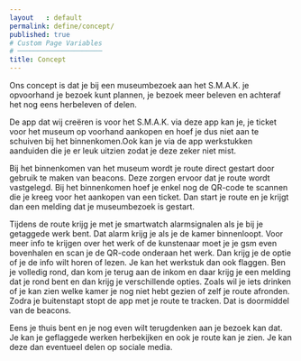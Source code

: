 ```yaml
---
layout   : default
permalink: define/concept/
published: true
# Custom Page Variables
# ─────────────────────
title: Concept
---
```


<div class=" tekstblock float-left text-left col-8 ruimte_tekst">
<p>Ons concept is dat je bij een museumbezoek aan het S.M.A.K. je opvoorhand je bezoek kunt plannen, je bezoek meer beleven en achteraf het nog eens herbeleven of delen.

De app dat wij creëren is voor het S.M.A.K. via deze app kan je, je ticket voor het museum op voorhand aankopen en hoef je dus niet aan te schuiven bij het binnenkomen.Ook kan je via de app werkstukken aanduiden die je er leuk uitzien zodat je deze zeker niet mist.</p>
</div>

<div class=" tekstblock float-right text-right col-8 ruimte_tekst">
<p>Bij het binnenkomen van het museum wordt je route direct gestart door gebruik te maken van beacons. Deze zorgen ervoor dat je route wordt vastgelegd. Bij het binnenkomen hoef je enkel nog de QR-code te scannen die je kreeg voor het aankopen van een ticket. Dan start je route en je krijgt dan een melding dat je museumbezoek is gestart.</p>
</div>

<div class=" tekstblock float-left text-left col-8 ruimte_tekst">
<p>
Tijdens de route krijg je met je smartwatch alarmsignalen als je bij je getaggede werk bent. Dat alarm krijg je als je de kamer binnenloopt. Voor meer info te krijgen over het werk of de kunstenaar moet je je gsm even bovenhalen en scan je de QR-code onderaan het werk. Dan krijg je de optie of je de info wilt horen of lezen. Je kan het werkstuk dan ook flaggen. Ben je volledig rond, dan kom je terug aan de inkom en daar krijg je een melding dat je rond bent en dan krijg je verschillende opties. Zoals wil je iets drinken of je kan zien welke kamer je nog niet hebt gezien of zelf je route afronden. Zodra je buitenstapt stopt de app met je route te tracken. Dat is doormiddel van de beacons. </p>
</div>


<div class=" tekstblock float-right text-right col-8 ruimte_tekst">
<p>Eens je thuis bent en je nog even wilt terugdenken aan je bezoek kan dat. Je kan je geflaggede werken herbekijken en ook je route kan je zien. Je kan deze dan eventueel delen op sociale media.</p>
</div>